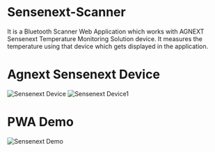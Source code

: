 # Sensenext-Scanner

It is a Bluetooth Scanner Web Application which works with AGNEXT Sensenext Temperature Monitoring Solution device. It measures the temperature using that device which gets displayed in the application.

# Agnext Sensenext Device
![Sensenext Device](https://github.com/rajatsinghal01/Bluetooth-Scanner/assets/78733201/53c13ece-7c7b-447d-a0da-f13a3895519a)
![Sensenext Device1](https://github.com/rajatsinghal01/Bluetooth-Scanner/assets/78733201/0b483722-fbd3-4e20-9832-9ab3a178719f)


# PWA Demo
![Sensenext Demo](https://github.com/rajatsinghal01/Bluetooth-Scanner/assets/78733201/6e13e3ac-3e40-485f-a783-80a08d37b6e2)


